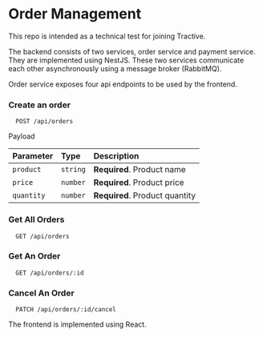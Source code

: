 # Order Management

This repo is intended as a technical test for joining Tractive.

The backend consists of two services, order service and payment service. They are implemented using NestJS. These two services communicate each other asynchronously using a message broker (RabbitMQ).

Order service exposes four api endpoints to be used by the frontend.

### Create an order

```http
  POST /api/orders
```

Payload

| Parameter  | Type     | Description                    |
| :--------- | :------- | :----------------------------- |
| `product`  | `string` | **Required**. Product name     |
| `price`    | `number` | **Required**. Product price    |
| `quantity` | `number` | **Required**. Product quantity |

### Get All Orders

```http
  GET /api/orders
```

### Get An Order

```http
  GET /api/orders/:id
```

### Cancel An Order

```http
  PATCH /api/orders/:id/cancel
```

The frontend is implemented using React.
